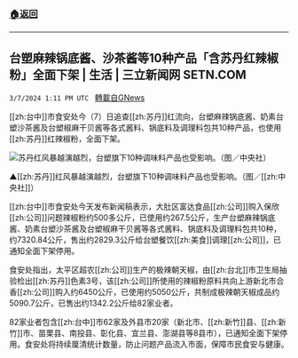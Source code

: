 ###  [:house:返回](README.md)
---


## 台塑麻辣锅底酱、沙茶酱等10种产品「含苏丹红辣椒粉」全面下架 | 生活 | 三立新闻网  SETN.COM
`3/7/2024 1:11 PM UTC ` [轉載自GNews](https://gnews.org/articles/2374162)

[[zh:台中]]市食安处今（7）日追查[[zh:苏丹]]红流向，台塑麻辣锅底酱、奶素台塑沙茶酱及台塑椒麻干贝酱等各式酱料、锅底料及调理料包共10种产品，也使用[[zh:苏丹]]红辣椒粉，全面下架。

![苏丹红风暴越演越烈，台塑旗下10种调味料产品也受影响。（图／中央社）](https://attach.setn.com/newsimages/2024/03/07/4559473-PH.jpg "苏丹红风暴越演越烈，台塑旗下10种调味料产品也受影响。（图／中央社）")

▲[[zh:苏丹]]红风暴越演越烈，台塑旗下10种调味料产品也受影响。（图／[[zh:中央社]]）

[[zh:台中]]市食安处今天发布新闻稿表示，大肚区富达食品[[zh:公司]]购入保欣[[zh:公司]]问题辣椒粉约500多公斤，已使用约267.5公斤，生产台塑麻辣锅底酱、奶素台塑沙茶酱及台塑椒麻干贝酱等各式酱料、锅底料及调理料包共10种，约7320.84公斤，售出约2829.3公斤给台塑餐饮[[zh:美食]]调理[[zh:公司]]，已通知全面下架停用。

食安处指出，太平区超农[[zh:公司]]生产的极辣朝天椒，由[[zh:台北]]市卫生局抽验检出[[zh:苏丹]]色素3号，该[[zh:公司]]所使用的辣椒粉原料共向上游新北市合香[[zh:公司]]购入约6450公斤，已使用约5050公斤，共制成极辣朝天椒成品约5090.7公斤，已售出约1342.2公斤给82家业者。

82家业者包含[[zh:台中]]市62家及外县市20家（新北市、[[zh:新竹]]县、[[zh:新竹]]市、苗栗县、南投县、彰化县、宜兰县、澎湖县等8县市），已通知全面下架停用。食安处将持续厘清统计数量，防止问题产品流入市面，保障市民食安与健康。
